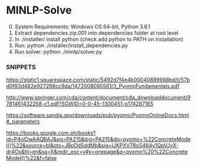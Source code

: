 # MINLP-Solve
0. System Requirements: Windows OS 64-bit, Python 3.6.1
1. Extract dependencies.zip.001 into dependencies folder at root level
2. In ./installer/ install python (check add python to PATH on installation)
3. Run: python ./installer/install_dependencies.py
4. Run solver: python ./minlp/solver.py


###  SNIPPETS ###
https://static1.squarespace.com/static/5492d7f4e4b00040889988bd/t/57bd0f93d482e927298cc9da/1472008085561/3_PyomoFundamentals.pdf

http://www.springer.com/cda/content/document/cda_downloaddocument/9781461432258-c1.pdf?SGWID=0-0-45-1300451-p174287165

https://software.sandia.gov/downloads/pub/pyomo/PyomoOnlineDocs.html#_parameters

https://books.google.com.ph/books?id=P4olDwAAQBAJ&pg=PA215&lpg=PA215&dq=pyomo+%22ConcreteModel()%22&source=bl&ots=JBpDd5ddMb&sig=IJKPXV78oS464y1QpVJyX-dr4Os&hl=en&sa=X&redir_esc=y#v=onepage&q=pyomo%20%22ConcreteModel()%22&f=false